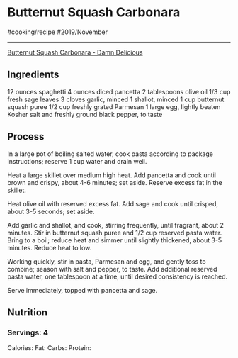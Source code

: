 # Butternut Squash Carbonara
#cooking/recipe #2019/November
- - - -
[Butternut Squash Carbonara - Damn Delicious](https://damndelicious.net/2018/10/28/butternut-squash-carbonara/)

## Ingredients
12 ounces spaghetti
4 ounces diced pancetta
2 tablespoons olive oil
1/3 cup fresh sage leaves
3 cloves garlic, minced
1 shallot, minced
1 cup butternut squash puree
1/2 cup freshly grated Parmesan
1 large egg, lightly beaten
Kosher salt and freshly ground black pepper, to taste

## Process
In a large pot of boiling salted water, cook pasta according to package instructions; reserve 1 cup water and drain well.

Heat a large skillet over medium high heat. Add pancetta and cook until brown and crispy, about 4-6 minutes; set aside. Reserve excess fat in the skillet.

Heat olive oil with reserved excess fat. Add sage and cook until crisped, about 3-5 seconds; set aside.

Add garlic and shallot, and cook, stirring frequently, until fragrant, about 2 minutes.
Stir in butternut squash puree and 1/2 cup reserved pasta water. Bring to a boil; reduce heat and simmer until slightly thickened, about 3-5 minutes. Reduce heat to low.

Working quickly, stir in pasta, Parmesan and egg, and gently toss to combine; season with salt and pepper, to taste. Add additional reserved pasta water, one tablespoon at a time, until desired consistency is reached.

Serve immediately, topped with pancetta and sage.

## Nutrition
### Servings: 4
Calories: 
Fat: 
Carbs: 
Protein: 